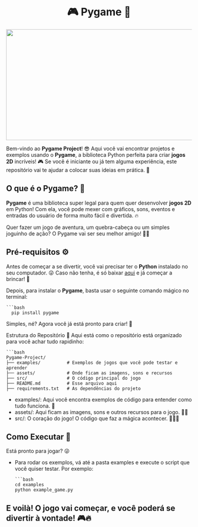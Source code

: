 <div align="center">
<h1>🎮 Pygame 🚀</h1>
   <img src="https://datascientest.com/en/files/2023/12/pygame-datascientest.webp"  width="800" height="300"/>
</div> 

Bem-vindo ao **Pygame Project**! 😎 Aqui você vai encontrar projetos e exemplos usando o **Pygame**, a biblioteca Python perfeita para criar **jogos 2D** incríveis! 🎮 Se você é iniciante ou já tem alguma experiência, este repositório vai te ajudar a colocar suas ideias em prática. 🎨

## O que é o Pygame? 🤔

**Pygame** é uma biblioteca super legal para quem quer desenvolver **jogos 2D** em Python! Com ela, você pode mexer com gráficos, sons, eventos e entradas do usuário de forma muito fácil e divertida. 🔥

Quer fazer um jogo de aventura, um quebra-cabeça ou um simples joguinho de ação? O Pygame vai ser seu melhor amigo! 👾💥

## Pré-requisitos ⚙️

Antes de começar a se divertir, você vai precisar ter o **Python** instalado no seu computador. 😜 Caso não tenha, é só baixar [aqui](https://www.python.org/downloads/) e já começar a brincar! 🦄

Depois, para instalar o **Pygame**, basta usar o seguinte comando mágico no terminal:

    ```bash
      pip install pygame
Simples, né? Agora você já está pronto para criar! 🎉

Estrutura do Repositório 📂
Aqui está como o repositório está organizado para você achar tudo rapidinho:

    ```bash
    Pygame-Project/
    ├── examples/          # Exemplos de jogos que você pode testar e aprender
    ├── assets/            # Onde ficam as imagens, sons e recursos
    ├── src/               # O código principal do jogo
    ├── README.md          # Esse arquivo aqui
    ├── requirements.txt   # As dependências do projeto

- examples/: Aqui você encontra exemplos de código para entender como tudo funciona. 🧩
- assets/: Aqui ficam as imagens, sons e outros recursos para o jogo. 🌈🎶
- src/: O coração do jogo! O código que faz a mágica acontecer. 🧑‍💻✨

## Como Executar 🚀
Está pronto para jogar? 😜 
- Para rodar os exemplos, vá até a pasta examples e execute o script que você quiser testar. Por exemplo:

      ```bash
      cd examples
      python example_game.py

## E voilà! O jogo vai começar, e você poderá se divertir à vontade! 🎮🔥
